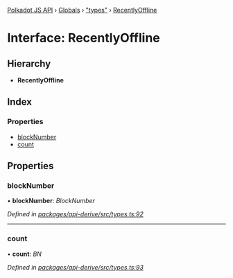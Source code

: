 [Polkadot JS API](../README.md) › [Globals](../globals.md) › ["types"](../modules/_types_.md) › [RecentlyOffline](_types_.recentlyoffline.md)

# Interface: RecentlyOffline

## Hierarchy

* **RecentlyOffline**

## Index

### Properties

* [blockNumber](_types_.recentlyoffline.md#blocknumber)
* [count](_types_.recentlyoffline.md#count)

## Properties

###  blockNumber

• **blockNumber**: *BlockNumber*

*Defined in [packages/api-derive/src/types.ts:92](https://github.com/polkadot-js/api/blob/006c686c1/packages/api-derive/src/types.ts#L92)*

___

###  count

• **count**: *BN*

*Defined in [packages/api-derive/src/types.ts:93](https://github.com/polkadot-js/api/blob/006c686c1/packages/api-derive/src/types.ts#L93)*

